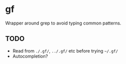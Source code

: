 # gf

Wrapper around grep to avoid typing common patterns.

## TODO

* Read from `./.gf/`, `../.gf/` etc before trying `~/.gf/`
* Autocompletion?
